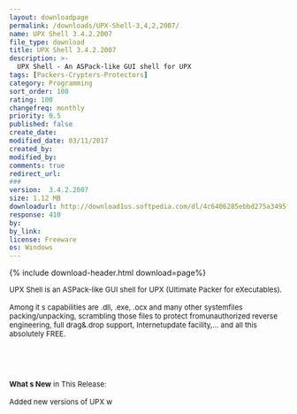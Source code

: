```yaml
---
layout: downloadpage
permalink: /downloads/UPX-Shell-3,4,2,2007/
name: UPX Shell 3.4.2.2007
file_type: download
title: UPX Shell 3.4.2.2007
description: >-
  UPX Shell - An ASPack-like GUI shell for UPX
tags: [Packers-Crypters-Protectors]
category: Programming
sort_order: 100
rating: 100
changefreq: monthly
priority: 0.5
published: false
create_date: 
modified_date: 03/11/2017
created_by: 
modified_by: 
comments: true
redirect_url: 
### 
version:  3.4.2.2007
size: 1.12 MB
downloadurl: http://download1us.softpedia.com/dl/4c6406285ebbd275a3495fad93911f41/475ad6d5/100005038/software/programming/UPXShell 3.4.2.2007 Setup.exe
response: 410
by: 
by_link: 
license: Freeware
os: Windows
---
```


{% include download-header.html download=page%}

<p style="fix-download-text !important">
<p><font size="2"><p>UPX Shell is an ASPack-like GUI shell for UPX (Ultimate Packer for eXecutables). <br />
<br />
Among it s capabilities are .dll, .exe, .ocx and many other systemfiles packing/unpacking, scrambling those files to protect fromunauthorized reverse engineering, full drag&amp;.drop support, Internetupdate facility,... and all this absolutely FREE.</p>
<!-- google_ad_section_end -->
<p>&#160;</p>
<div class="celltext_big"><br />
<br />
<strong>What s New</strong> in This Release:<br />
<br />
Added new versions of UPX w</div></p></p>
